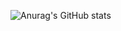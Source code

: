 ![Anurag's GitHub stats](https://github-readme-stats.vercel.app/api?username=lmssieh&count_private=true&show_icons=true)
